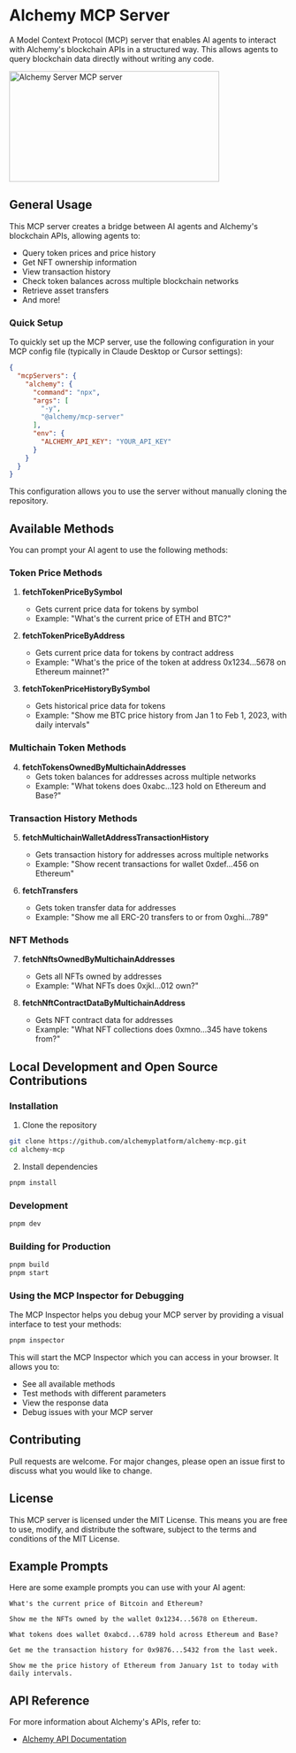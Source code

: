 # Alchemy MCP Server

A Model Context Protocol (MCP) server that enables AI agents to interact with Alchemy's blockchain APIs in a structured way. This allows agents to query blockchain data directly without writing any code.

<a href="https://glama.ai/mcp/servers/@alchemyplatform/alchemy-mcp-server">
  <img width="380" height="200" src="https://glama.ai/mcp/servers/@alchemyplatform/alchemy-mcp-server/badge" alt="Alchemy Server MCP server" />
</a>

## General Usage

This MCP server creates a bridge between AI agents and Alchemy's blockchain APIs, allowing agents to:
- Query token prices and price history
- Get NFT ownership information
- View transaction history
- Check token balances across multiple blockchain networks
- Retrieve asset transfers
- And more!

### Quick Setup

To quickly set up the MCP server, use the following configuration in your MCP config file (typically in Claude Desktop or Cursor settings):

```json
{
  "mcpServers": {
    "alchemy": {
      "command": "npx",
      "args": [
        "-y",
        "@alchemy/mcp-server"
      ],
      "env": {
        "ALCHEMY_API_KEY": "YOUR_API_KEY"
      }
    }
  }
}
```

This configuration allows you to use the server without manually cloning the repository.

## Available Methods

You can prompt your AI agent to use the following methods:

### Token Price Methods

1. **fetchTokenPriceBySymbol**
   - Gets current price data for tokens by symbol
   - Example: "What's the current price of ETH and BTC?"

2. **fetchTokenPriceByAddress**
   - Gets current price data for tokens by contract address
   - Example: "What's the price of the token at address 0x1234...5678 on Ethereum mainnet?"

3. **fetchTokenPriceHistoryBySymbol**
   - Gets historical price data for tokens
   - Example: "Show me BTC price history from Jan 1 to Feb 1, 2023, with daily intervals"

### Multichain Token Methods

4. **fetchTokensOwnedByMultichainAddresses**
   - Gets token balances for addresses across multiple networks
   - Example: "What tokens does 0xabc...123 hold on Ethereum and Base?"

### Transaction History Methods

5. **fetchMultichainWalletAddressTransactionHistory**
   - Gets transaction history for addresses across multiple networks
   - Example: "Show recent transactions for wallet 0xdef...456 on Ethereum"

6. **fetchTransfers**
   - Gets token transfer data for addresses
   - Example: "Show me all ERC-20 transfers to or from 0xghi...789"

### NFT Methods

7. **fetchNftsOwnedByMultichainAddresses**
   - Gets all NFTs owned by addresses
   - Example: "What NFTs does 0xjkl...012 own?"

8. **fetchNftContractDataByMultichainAddress**
   - Gets NFT contract data for addresses
   - Example: "What NFT collections does 0xmno...345 have tokens from?"

## Local Development and Open Source Contributions

### Installation

1. Clone the repository
```bash
git clone https://github.com/alchemyplatform/alchemy-mcp.git
cd alchemy-mcp
```

2. Install dependencies
```bash
pnpm install
```

### Development

```bash
pnpm dev
```

### Building for Production

```bash
pnpm build
pnpm start
```

### Using the MCP Inspector for Debugging

The MCP Inspector helps you debug your MCP server by providing a visual interface to test your methods:

```bash
pnpm inspector
```

This will start the MCP Inspector which you can access in your browser. It allows you to:
- See all available methods
- Test methods with different parameters
- View the response data
- Debug issues with your MCP server

## Contributing

Pull requests are welcome. For major changes, please open an issue first to discuss what you would like to change.

## License

This MCP server is licensed under the MIT License. This means you are free to use, modify, and distribute the software, subject to the terms and conditions of the MIT License.

## Example Prompts

Here are some example prompts you can use with your AI agent:

```
What's the current price of Bitcoin and Ethereum?

Show me the NFTs owned by the wallet 0x1234...5678 on Ethereum.

What tokens does wallet 0xabcd...6789 hold across Ethereum and Base?

Get me the transaction history for 0x9876...5432 from the last week.

Show me the price history of Ethereum from January 1st to today with daily intervals.
```

## API Reference

For more information about Alchemy's APIs, refer to:
- [Alchemy API Documentation](https://docs.alchemy.com/)